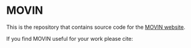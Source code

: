# MOVIN

This is the repository that contains source code for the [MOVIN website](https://movin3d.github.io/movin_pg2023/).

If you find MOVIN useful for your work please cite:
```

```
